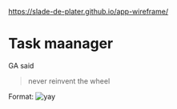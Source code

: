 https://slade-de-plater.github.io/app-wireframe/

# Task maanager
GA said 
>never reinvent the wheel

Format: ![yay](https://memegenerator.net/img/instances/36368167/tonight-we-code-in-hell.jpg)
